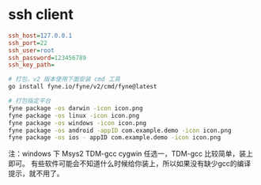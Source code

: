 # ssh client

```ini
ssh_host=127.0.0.1
ssh_port=22
ssh_user=root
ssh_password=123456789
ssh_key_path=
```

```bash
# 打包，v2 版本使用下面安装 cmd 工具
go install fyne.io/fyne/v2/cmd/fyne@latest

# 打包指定平台
fyne package -os darwin -icon icon.png
fyne package -os linux -icon icon.png
fyne package -os windows -icon icon.png
fyne package -os android -appID com.example.demo -icon icon.png
fyne package -os ios - appID com.example.demo -icon icon.png
```

注：windows 下 Msys2 TDM-gcc cygwin 任选一，TDM-gcc 比较简单，装上即可。
有些软件可能会不知道什么时候给你装上，所以如果没有缺少gcc的编译提示，就不用了。